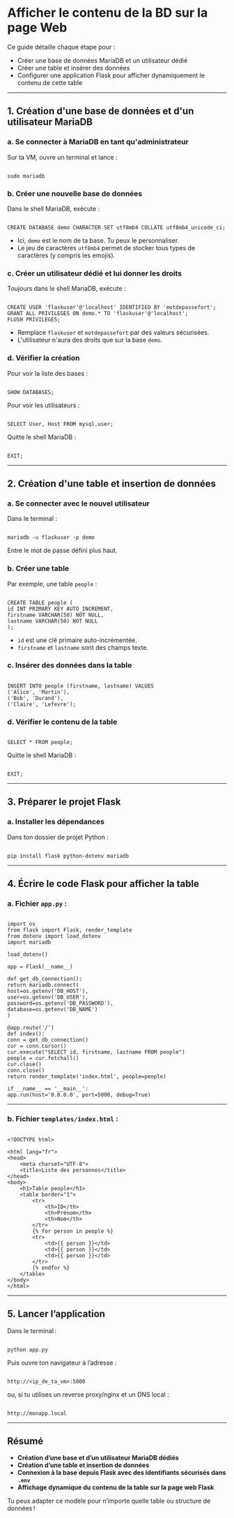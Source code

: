# Afficher le contenu de la BD sur la page Web

Ce guide détaille chaque étape pour :
- Créer une base de données MariaDB et un utilisateur dédié
- Créer une table et insérer des données
- Configurer une application Flask pour afficher dynamiquement le contenu de cette table

---

## 1. Création d'une base de données et d'un utilisateur MariaDB

### a. Se connecter à MariaDB en tant qu'administrateur

Sur ta VM, ouvre un terminal et lance :

```

sudo mariadb

```

### b. Créer une nouvelle base de données

Dans le shell MariaDB, exécute :

```

CREATE DATABASE demo CHARACTER SET utf8mb4 COLLATE utf8mb4_unicode_ci;

```
- Ici, `demo` est le nom de ta base. Tu peux le personnaliser.
- Le jeu de caractères `utf8mb4` permet de stocker tous types de caractères (y compris les emojis).

### c. Créer un utilisateur dédié et lui donner les droits

Toujours dans le shell MariaDB, exécute :

```

CREATE USER 'flaskuser'@'localhost' IDENTIFIED BY 'motdepassefort';
GRANT ALL PRIVILEGES ON demo.* TO 'flaskuser'@'localhost';
FLUSH PRIVILEGES;

```
- Remplace `flaskuser` et `motdepassefort` par des valeurs sécurisées.
- L'utilisateur n'aura des droits que sur la base `demo`.

### d. Vérifier la création

Pour voir la liste des bases :

```

SHOW DATABASES;

```

Pour voir les utilisateurs :

```

SELECT User, Host FROM mysql.user;

```

Quitte le shell MariaDB :

```

EXIT;

```

---

## 2. Création d'une table et insertion de données

### a. Se connecter avec le nouvel utilisateur

Dans le terminal :

```

mariadb -u flaskuser -p demo

```
Entre le mot de passe défini plus haut.

### b. Créer une table

Par exemple, une table `people` :

```

CREATE TABLE people (
id INT PRIMARY KEY AUTO_INCREMENT,
firstname VARCHAR(50) NOT NULL,
lastname VARCHAR(50) NOT NULL
);

```
- `id` est une clé primaire auto-incrémentée.
- `firstname` et `lastname` sont des champs texte.

### c. Insérer des données dans la table

```

INSERT INTO people (firstname, lastname) VALUES
('Alice', 'Martin'),
('Bob', 'Durand'),
('Claire', 'Lefevre');

```

### d. Vérifier le contenu de la table

```

SELECT * FROM people;

```

Quitte le shell MariaDB :

```

EXIT;

```

---

## 3. Préparer le projet Flask

### a. Installer les dépendances

Dans ton dossier de projet Python :

```

pip install flask python-dotenv mariadb

```
---

## 4. Écrire le code Flask pour afficher la table

### a. Fichier `app.py` :

```

import os
from flask import Flask, render_template
from dotenv import load_dotenv
import mariadb

load_dotenv()

app = Flask(__name__)

def get_db_connection():
return mariadb.connect(
host=os.getenv('DB_HOST'),
user=os.getenv('DB_USER'),
password=os.getenv('DB_PASSWORD'),
database=os.getenv('DB_NAME')
)

@app.route('/')
def index():
conn = get_db_connection()
cur = conn.cursor()
cur.execute("SELECT id, firstname, lastname FROM people")
people = cur.fetchall()
cur.close()
conn.close()
return render_template('index.html', people=people)

if __name__ == '__main__':
app.run(host='0.0.0.0', port=5000, debug=True)

```

---

### b. Fichier `templates/index.html` :

```

<!DOCTYPE html>

<html lang="fr">
<head>
    <meta charset="UTF-8">
    <title>Liste des personnes</title>
</head>
<body>
    <h1>Table people</h1>
    <table border="1">
        <tr>
            <th>ID</th>
            <th>Prénom</th>
            <th>Nom</th>
        </tr>
        {% for person in people %}
        <tr>
            <td>{{ person }}</td>
            <td>{{ person }}</td>
            <td>{{ person }}</td>
        </tr>
        {% endfor %}
    </table>
</body>
</html>
```

---

## 5. Lancer l’application

Dans le terminal :

```

python app.py

```

Puis ouvre ton navigateur à l’adresse :

```

http://<ip_de_ta_vm>:5000

```
ou, si tu utilises un reverse proxy/nginx et un DNS local :

```

http://monapp.local

```

---

## Résumé

- **Création d’une base et d’un utilisateur MariaDB dédiés**
- **Création d’une table et insertion de données**
- **Connexion à la base depuis Flask avec des identifiants sécurisés dans `.env`**
- **Affichage dynamique du contenu de la table sur la page web Flask**

Tu peux adapter ce modèle pour n’importe quelle table ou structure de données !

